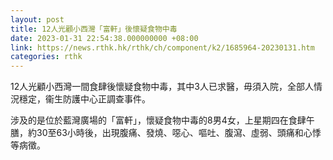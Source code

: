 ```yaml
---
layout: post
title: 12人光顧小西灣「富軒」後懷疑食物中毒
date: 2023-01-31 22:54:38.000000000 +08:00
link: https://news.rthk.hk/rthk/ch/component/k2/1685964-20230131.htm
categories: rthk
---
```


12人光顧小西灣一間食肆後懷疑食物中毒，其中3人已求醫，毋須入院，全部人情況穩定，衞生防護中心正調查事件。

涉及的是位於藍灣廣場的「富軒」，懷疑食物中毒的8男4女，上星期四在食肆午膳，約30至63小時後，出現腹痛、發燒、噁心、嘔吐、腹瀉、虛弱、頭痛和心悸等病徵。
